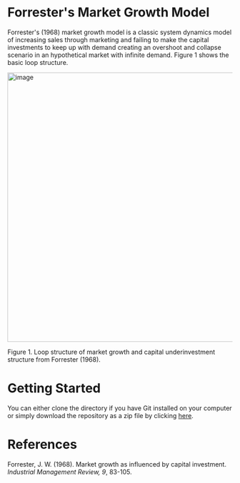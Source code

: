 # Forrester's Market Growth Model
Forrester's (1968) market growth model is a classic system dynamics model of increasing sales through marketing and failing to make the capital investments to keep up with demand creating an overshoot and collapse scenario in an hypothetical market with infinite demand. Figure 1 shows the basic loop structure. 

<img width="604" alt="image" src="https://github.com/user-attachments/assets/8bc6e177-29a1-4b7b-860f-5956d2b05151">

Figure 1. Loop structure of market growth and capital underinvestment structure from Forrester (1968). 


# Getting Started

You can either clone the directory if you have Git installed on your computer or simply download the repository as a zip file by clicking [here]( https://github.com/CBSDLab/market-growth/archive/refs/heads/main.zip).

# References
Forrester, J. W. (1968). Market growth as influenced by capital investment. *Industrial Management Review, 9*, 83-105. 



